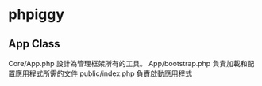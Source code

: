 # phpiggy

## App Class

Core/App.php 設計為管理框架所有的工具。
App/bootstrap.php 負責加載和配置應用程式所需的文件
public/index.php 負責啟動應用程式

